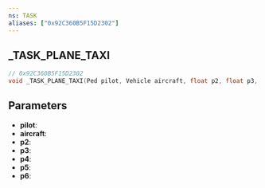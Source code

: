 ```yaml
---
ns: TASK
aliases: ["0x92C360B5F15D2302"]
---
```

## _TASK_PLANE_TAXI

```c
// 0x92C360B5F15D2302
void _TASK_PLANE_TAXI(Ped pilot, Vehicle aircraft, float p2, float p3, float p4, float p5, float p6);
```

## Parameters
* **pilot**: 
* **aircraft**: 
* **p2**: 
* **p3**: 
* **p4**: 
* **p5**: 
* **p6**: 

